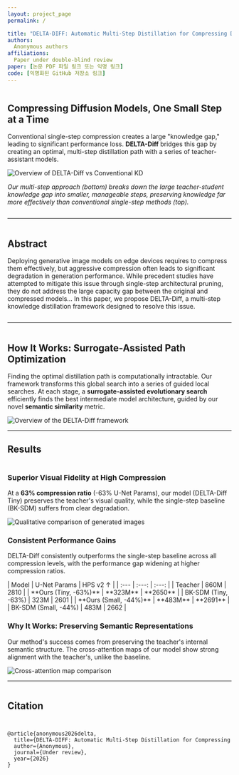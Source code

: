 ```yaml
---
layout: project_page
permalink: /

title: "DELTA-DIFF: Automatic Multi-Step Distillation for Compressing Diffusion Models"
authors:
  Anonymous authors
affiliations:
  Paper under double-blind review
paper: [논문 PDF 파일 링크 또는 익명 링크]
code: [익명화된 GitHub 저장소 링크]
---
```


<div class="columns is-centered has-text-centered">
    <div class="column is-four-fifths">
        <h2 class="title is-3">Compressing Diffusion Models, One Small Step at a Time</h2>
        <div class="content">
            <p>
                Conventional single-step compression creates a large "knowledge gap," leading to significant performance loss. <strong>DELTA-Diff</strong> bridges this gap by creating an optimal, multi-step distillation path with a series of teacher-assistant models.
            </p>
        </div>
        <img src="static/images/overview_delta_diff.png" alt="Overview of DELTA-Diff vs Conventional KD"/>
        <p class="is-size-7 has-text-grey">
            <em>Our multi-step approach (bottom) breaks down the large teacher-student knowledge gap into smaller, manageable steps, preserving knowledge far more effectively than conventional single-step methods (top).</em>
        </p>
    </div>
</div>

---

<div class="columns is-centered">
    <div class="column is-four-fifths">
        <h2 class="title is-4">Abstract</h2>
        <div class="content has-text-justified">
            <p>
                Deploying generative image models on edge devices requires to compress them effectively, but aggressive compression often leads to significant degradation in generation performance. While precedent studies have attempted to mitigate this issue through single-step architectural pruning, they do not address the large capacity gap between the original and compressed models... In this paper, we propose DELTA-Diff, a multi-step knowledge distillation framework designed to resolve this issue.
            </p>
        </div>
    </div>
</div>

---

<div class="columns is-centered">
    <div class="column is-four-fifths">
        <h2 class="title is-4">How It Works: Surrogate-Assisted Path Optimization</h2>
        <div class="content has-text-justified">
            <p>
                Finding the optimal distillation path is computationally intractable. Our framework transforms this global search into a series of guided local searches. At each stage, a <strong>surrogate-assisted evolutionary search</strong> efficiently finds the best intermediate model architecture, guided by our novel <strong>semantic similarity</strong> metric.
            </p>
            <img src="static/images/framework_overview.png" alt="Overview of the DELTA-Diff framework"/>
        </div>
    </div>
</div>

---

<h2 class="title is-3 has-text-centered">Results</h2>

<div class="columns is-centered">
    <div class="column is-full">
        <h3 class="title is-4 has-text-centered">Superior Visual Fidelity at High Compression</h3>
        <p class="has-text-centered">
            At a <strong>63% compression ratio</strong> (-63% U-Net Params), our model (DELTA-Diff Tiny) preserves the teacher's visual quality, while the single-step baseline (BK-SDM) suffers from clear degradation.
        </p>
        <img src="static/images/qualitative_comparison.png" alt="Qualitative comparison of generated images"/>
    </div>
</div>

<div class="columns is-centered">
    <div class="column is-four-fifths">
        <h3 class="title is-4 has-text-centered">Consistent Performance Gains</h3>
        <p class="has-text-centered">
            DELTA-Diff consistently outperforms the single-step baseline across all compression levels, with the performance gap widening at higher compression ratios.
        </p>
        | Model | U-Net Params | HPS v2 ↑ |
        | :--- | :---: | :---: |
        | Teacher | 860M | 2810 |
        | **Ours (Tiny, -63%)** | **323M** | **2650** |
        | BK-SDM (Tiny, -63%) | 323M | 2601 |
        | **Ours (Small, -44%)** | **483M** | **2691** |
        | BK-SDM (Small, -44%) | 483M | 2662 |
    </div>
</div>

<div class="columns is-centered">
    <div class="column is-full">
        <h3 class="title is-4 has-text-centered">Why It Works: Preserving Semantic Representations</h3>
        <p class="has-text-centered">
            Our method's success comes from preserving the teacher's internal semantic structure. The cross-attention maps of our model show strong alignment with the teacher's, unlike the baseline.
        </p>
        <img src="static/images/attention_maps.png" alt="Cross-attention map comparison"/>
    </div>
</div>

---

<div class="columns is-centered">
    <div class="column is-four-fifths">
        <h2 class="title is-4">Citation</h2>
        <code>
<pre>@article{anonymous2026delta,
  title={DELTA-DIFF: Automatic Multi-Step Distillation for Compressing Diffusion Models},
  author={Anonymous},
  journal={Under review},
  year={2026}
}</pre>
        </code>
    </div>
</div>
